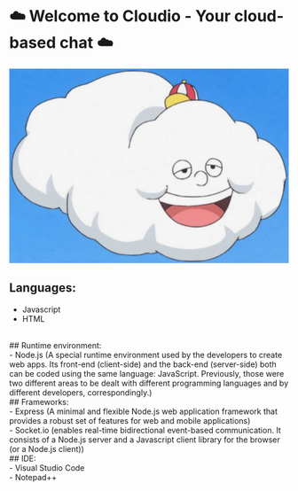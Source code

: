 
 # :cloud: Welcome to Cloudio - Your cloud-based chat :cloud:

![Cloudio chat server](https://github.com/Nesher123/socketIO-Node-Chat/blob/master/public/images/cloudio-image.jpeg)

## Languages:</br>
- Javascript</br>
- HTML
</br>
## Runtime environment:</br>
- Node.js (A special runtime environment used by the developers to create web apps. Its front-end (client-side) and the back-end (server-side) both can be coded using the same language: JavaScript. Previously, those were two different areas to be dealt with different programming languages and by different developers, correspondingly.)
</br>
## Frameworks:</br>
- Express (A minimal and flexible Node.js web application framework that provides a robust set of features for web and mobile applications)</br>
- Socket.io (enables real-time bidirectional event-based communication. It consists of a Node.js server and a Javascript client library for the browser (or a Node.js client))
</br>
## IDE:</br>
- Visual Studio Code</br>
- Notepad++
</br>
